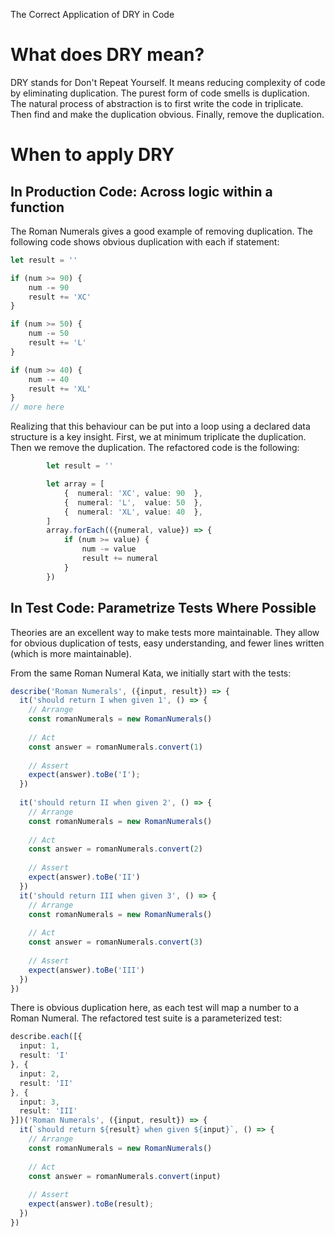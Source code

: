 The Correct Application of DRY in Code

# What does DRY mean?

DRY stands for Don't Repeat Yourself. It means reducing complexity of code by eliminating duplication. 
The purest form of code smells is duplication. The natural process of abstraction is to first write the code in triplicate. 
Then find and make the duplication obvious. Finally, remove the duplication.

# When to apply DRY

## In Production Code: Across logic within a function
The Roman Numerals gives a good example of removing duplication. The following code shows obvious duplication with each if statement:

```ts
let result = ''

if (num >= 90) {
    num -= 90
    result += 'XC'
}

if (num >= 50) {
    num -= 50
    result += 'L'
}

if (num >= 40) {
    num -= 40
    result += 'XL'
}
// more here
```

Realizing that this behaviour can be put into a loop using a declared data structure is a key insight. First, we at minimum
triplicate the duplication. Then we remove the duplication. The refactored code is the following:

```ts
        let result = ''

        let array = [
            {  numeral: 'XC', value: 90  },
            {  numeral: 'L',  value: 50  },
            {  numeral: 'XL', value: 40  },
        ]
        array.forEach(({numeral, value}) => {
            if (num >= value) {
                num -= value
                result += numeral
            }
        })
```

## In Test Code: Parametrize Tests Where Possible

Theories are an excellent way to make tests more maintainable. They allow for obvious duplication of tests, easy understanding,
and fewer lines written (which is more maintainable).

From the same Roman Numeral Kata, we initially start with the tests:

```ts
describe('Roman Numerals', ({input, result}) => {
  it('should return I when given 1', () => {
    // Arrange
    const romanNumerals = new RomanNumerals()
 
    // Act
    const answer = romanNumerals.convert(1)
 
    // Assert
    expect(answer).toBe('I');
  })
 
  it('should return II when given 2', () => {
    // Arrange
    const romanNumerals = new RomanNumerals()
 
    // Act
    const answer = romanNumerals.convert(2)
 
    // Assert
    expect(answer).toBe('II')
  })
  it('should return III when given 3', () => {
    // Arrange
    const romanNumerals = new RomanNumerals()
 
    // Act
    const answer = romanNumerals.convert(3)
 
    // Assert
    expect(answer).toBe('III')
  })
})
```

There is obvious duplication here, as each test will map a number to a Roman Numeral. The refactored test suite is a 
parameterized test:

```ts
describe.each([{
  input: 1,
  result: 'I'
}, {
  input: 2,
  result: 'II'
}, {
  input: 3,
  result: 'III'
}])('Roman Numerals', ({input, result}) => {
  it(`should return ${result} when given ${input}`, () => {
    // Arrange
    const romanNumerals = new RomanNumerals()
 
    // Act
    const answer = romanNumerals.convert(input)
 
    // Assert
    expect(answer).toBe(result);
  })
})
```